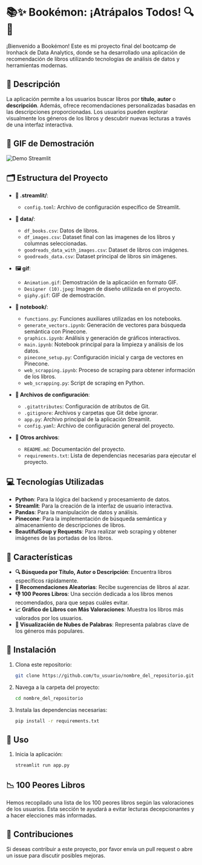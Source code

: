 # 📚✨ Bookémon: ¡Atrápalos Todos! 🔍🐉

¡Bienvenido a Bookémon! Este es mi proyecto final del bootcamp de Ironhack de Data Analytics, donde se ha desarrollado una aplicación de recomendación de libros utilizando tecnologías de análisis de datos y herramientas modernas.


## 🌟 Descripción

La aplicación permite a los usuarios buscar libros por **título**, **autor** o **descripción**. Además, ofrece recomendaciones personalizadas basadas en las descripciones proporcionadas. Los usuarios pueden explorar visualmente los géneros de los libros y descubrir nuevas lecturas a través de una interfaz interactiva.


## 🎥 GIF de Demostración

![Demo Streamlit](gif/Animation.gif)


## 🗂 Estructura del Proyecto

- **📁 .streamlit/**: 
  - `config.toml`: Archivo de configuración específico de Streamlit.
  
- **📁 data/**:
  - `df_books.csv`: Datos de libros.
  - `df_images.csv`: Dataset final con las imagenes de los libros y columnas seleccionadas.
  - `goodreads_data_with_images.csv`: Dataset de libros con imágenes.
  - `goodreads_data.csv`: Dataset principal de libros sin imágenes.

- **🖼 gif**:
  - `Animation.gif`: Demostración de la aplicación en formato GIF.
  - `Designer (10).jpeg`: Imagen de diseño utilizada en el proyecto.
  - `giphy.gif`: GIF de demostración.
 
- **📁 notebook/**:
  - `functions.py`: Funciones auxiliares utilizadas en los notebooks.
  - `generate_vectors.ipynb`: Generación de vectores para búsqueda semántica con Pinecone.
  - `graphics.ipynb`: Análisis y generación de gráficos interactivos.
  - `main.ipynb`: Notebook principal para la limpieza y análisis de los datos.
  - `pinecone_setup.py`: Configuración inicial y carga de vectores en Pinecone.
  - `web_scrapping.ipynb`: Proceso de scraping para obtener información de los libros.
  - `web_scrapping.py`: Script de scraping en Python.

- **📜 Archivos de configuración**:
  - `.gitattributes`: Configuración de atributos de Git.
  - `.gitignore`: Archivos y carpetas que Git debe ignorar.
  - `app.py`: Archivo principal de la aplicación Streamlit.
  - `config.yaml`: Archivo de configuración general del proyecto.
  
- **📄 Otros archivos**:
  - `README.md`: Documentación del proyecto.
  - `requirements.txt`: Lista de dependencias necesarias para ejecutar el proyecto.


## 💻 Tecnologías Utilizadas

- **Python**: Para la lógica del backend y procesamiento de datos.
- **Streamlit**: Para la creación de la interfaz de usuario interactiva.
- **Pandas**: Para la manipulación de datos y análisis.
- **Pinecone**: Para la implementación de búsqueda semántica y almacenamiento de descripciones de libros.
- **BeautifulSoup y Requests**: Para realizar web scraping y obtener imágenes de las portadas de los libros.


## 🌈 Características

- **🔍 Búsqueda por Título, Autor o Descripción**: Encuentra libros específicos rápidamente.
- **🎲 Recomendaciones Aleatorias**: Recibe sugerencias de libros al azar.
- **👎 100 Peores Libros**: Una sección dedicada a los libros menos recomendados, para que sepas cuáles evitar.
- **📈 Gráfico de Libros con Más Valoraciones**: Muestra los libros más valorados por los usuarios.
- **🌌 Visualización de Nubes de Palabras**: Representa palabras clave de los géneros más populares.

## 🚀 Instalación

1. Clona este repositorio:
   ```bash
   git clone https://github.com/tu_usuario/nombre_del_repositorio.git
   
2. Navega a la carpeta del proyecto:
   ```bash
   cd nombre_del_repositorio
   
3. Instala las dependencias necesarias:
   ```bash
   pip install -r requirements.txt

## 🏁 Uso

1. Inicia la aplicación:
   ```bash
   streamlit run app.py

## 📉 100 Peores Libros
Hemos recopilado una lista de los 100 peores libros según las valoraciones de los usuarios. Esta sección te ayudará a evitar lecturas decepcionantes y a hacer elecciones más informadas.

## 🤝 Contribuciones
Si deseas contribuir a este proyecto, por favor envía un pull request o abre un issue para discutir posibles mejoras.

